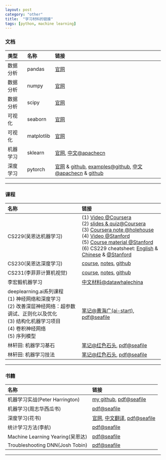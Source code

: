 ```yaml
---
layout: post
category: "other"
title:  "学习材料的链接"
tags: [python, machine learning]
---
```


### 文档

| 类型 |名称 |链接|
|:--------|:-------|:-------|
|数据分析|pandas|[官网](https://pandas.pydata.org/pandas-docs/stable/)|
|数据分析|numpy|[官网](https://www.numpy.org/)|
|数据分析|scipy|[官网](https://www.scipy.org/)|
|可视化|seaborn|[官网](https://seaborn.pydata.org/index.html)|
|可视化|matplotlib|[官网](https://matplotlib.org/3.1.1/index.html)|
|机器学习|sklearn|[官网](https://scikit-learn.org/stable/index.html), [中文@apachecn](https://sklearn.apachecn.org/#/)|
|深度学习|pytorch|[官网](https://pytorch.org/docs/stable/index.html) & [github](https://github.com/pytorch/pytorch), [examples@github](https://github.com/pytorch/examples), [中文@apachecn](https://pytorch.apachecn.org/) & [github](https://github.com/apachecn/pytorch-doc-zh/)|

---

### 课程

|名称 |链接|
|:-------|:-------|
|CS229(吴恩达机器学习)|(1) [Video @Coursera](https://www.coursera.org/learn/machine-learning) <br> (2) [slides & quiz@Coursera](https://github.com/Tsinghua-gongjing/Coursera-Machine-Learning-Stanford) <br> (3) [Coursera note @holehouse](http://www.holehouse.org/mlclass/) <br> (4) [Video @Stanford](https://see.stanford.edu/course/cs229) <br> (5) [Course material @Stanford](http://cs229.stanford.edu/syllabus.html) <br> (6) CS229 cheatsheet: [English](https://github.com/afshinea/stanford-cs-229-machine-learning) & [Chinese](https://github.com/afshinea/stanford-cs-229-machine-learning/tree/master/zh) & [@Stanford](https://stanford.edu/~shervine/teaching/cs-229/)|
|CS230(吴恩达深度学习)|[course](https://cs230.stanford.edu/), [notes](https://cs230-stanford.github.io/), [github](https://github.com/cs230-stanford)|
|CS231(李菲菲计算机视觉)|[course](http://cs231n.stanford.edu/), [notes](https://cs231n.github.io/), [github](https://github.com/cs231n)|
|李宏毅机器学习|[中文材料@datawhalechina](https://datawhalechina.github.io/leeml-notes/#/)|
|deeplearning.ai系列课程<br> (1) 神经网络和深度学习<br> (2) 改善深层神经网络：超参数调试、正则化以及优化<br> (3) 结构化机器学习项目<br> (4) 卷积神经网络<br> (5) 序列模型|[笔记@黄海广(ai-start)](http://www.ai-start.com/dl2017/), [pdf@seafile](https://cloud.tsinghua.edu.cn/d/b1886d10ac1c45e4af83/)|
|林轩田: 机器学习基石|[笔记@红色石头](https://redstonewill.com/category/ai-notes/lin-ml-foundations/), [pdf@seafile](https://cloud.tsinghua.edu.cn/d/b1886d10ac1c45e4af83/)|
|林轩田: 机器学习技法|[笔记@红色石头](https://redstonewill.com/category/ai-notes/lin-ml-techniques/), [pdf@seafile](https://cloud.tsinghua.edu.cn/d/b1886d10ac1c45e4af83/)|

---

### 书籍

|名称 |链接|
|:-------|:-------|
|机器学习实战(Peter Harrington)|[my github](https://github.com/Tsinghua-gongjing/MLiA), [pdf@seafile](https://cloud.tsinghua.edu.cn/d/b1886d10ac1c45e4af83/)|
|机器学习(周志华西瓜书)|[pdf@seafile](https://cloud.tsinghua.edu.cn/d/b1886d10ac1c45e4af83/)|
|深度学习(花书)|[官网](http://www.deeplearningbook.org/), [中文翻译](https://exacity.github.io/deeplearningbook-chinese/), [pdf@seafile](https://cloud.tsinghua.edu.cn/d/b1886d10ac1c45e4af83/)|
|统计学习方法(李航)|[pdf@seafile](https://cloud.tsinghua.edu.cn/d/b1886d10ac1c45e4af83/)|
|Machine Learning Yearing(吴恩达)|[pdf@seafile](https://cloud.tsinghua.edu.cn/d/b1886d10ac1c45e4af83/)|
|Troubleshooting DNN(Josh Tobin)|[pdf@seafile](https://cloud.tsinghua.edu.cn/d/b1886d10ac1c45e4af83/)|

---